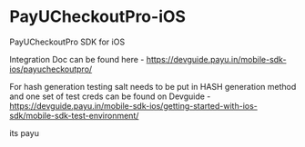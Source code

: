 # PayUCheckoutPro-iOS
PayUCheckoutPro SDK for iOS

Integration Doc can be found here - https://devguide.payu.in/mobile-sdk-ios/payucheckoutpro/


For hash generation testing salt needs to be put in HASH generation method and one set of test creds can be found on Devguide - 
https://devguide.payu.in/mobile-sdk-ios/getting-started-with-ios-sdk/mobile-sdk-test-environment/


its payu
